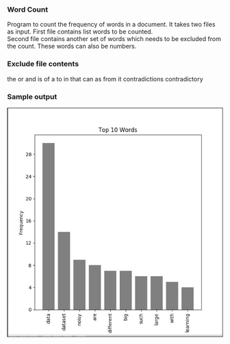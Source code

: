 ### Word Count ###
Program to count the frequency of words in a document. It takes two files as input. First file contains list words to be counted.  
Second file contains another set of words which needs to be excluded from the count. These words can also be numbers.

### Exclude file contents ###
the or and is of a to  in that can as from it contradictions contradictory
 
### Sample output ###

<p align="center">
  
  <img src="wordcountbarchart.JPG" width="1000"/>
</p>


